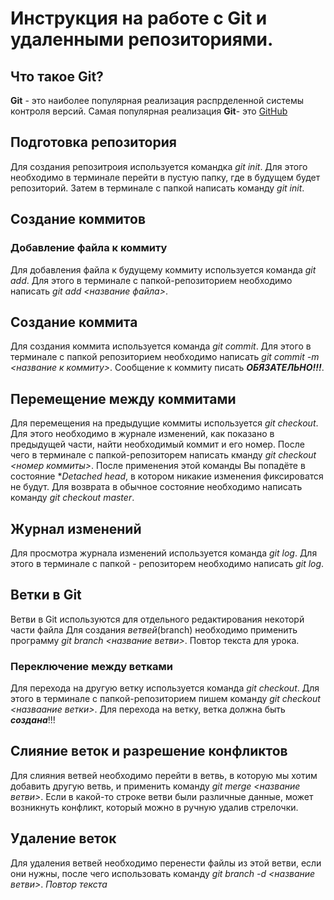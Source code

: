 # Инструкция на работе с Git и удаленными репозиториями.

## Что такое Git?
**Git** - это наиболее популярная реализация распрделенной системы контроля версий. Самая популярная реализация **Git**- это [GitHub](https://github.com/) 
## Подготовка репозитория
Для создания репозитроия используется командка *git init*. Для этого необходимо в терминале перейти в пустую папку, где в будущем будет репозиторий. Затем в терминале с папкой написать команду *git init*.

## Создание коммитов
### Добавление файла к коммиту
Для добавления файла к будущему коммиту используется команда *git add*. Для этого в терминале с папкой-репозиторием необходимо написать *git add <название файла>*.  

## Создание коммита
Для создания коммита используется команда *git commit*. Для этого в терминале с папкой репозиторием необходимо написать *git commit -m <название к коммиту>*. Сообщение к коммиту писать ***ОБЯЗАТЕЛЬНО!!!***.

## Перемещение между коммитами

Для перемещения на предыдущие коммиты используется *git checkout*. Для этого необходимо в журнале изменений, как показано в предыдущей части, найти необходимый коммит и его номер. После чего в терминале с папкой-репозиторем написать кманду *git checkout <номер коммиты>*. После применения этой команды Вы попадёте в состояние **Detached head*, в котором никакие изменения фиксироватся не будут. Для возврата в обычное состояние необходимо написать команду *git checkout master*.

## Журнал изменений
Для просмотра журнала изменений используется команда *git log*. Для этого в терминале с папкой - репозиторем необходимо написать *git log*. 

## Ветки в Git
Ветви в Git используются для отдельного редактирования некоторй части файла Для создания *ветвей*(branch) необходимо применить программу *git branch <название ветви>*. Повтор текста для урока.

### Переключение между ветками
Для перехода на другую ветку используется команда *git checkout*. Для этого в терминале с папкой-репозиторием пишем команду *git checkout <назваание ветки>*. Для перехода на ветку, ветка должна быть ***создана***!!!

##  Слияние веток и разрешение конфликтов
Для слияния ветвей необходимо перейти в ветвь, в которую мы хотим добавить другую ветвь, и применить команду *git merge <название ветви>*. Если в какой-то строке ветви были различные данные, может возникнуть конфликт, который можно в ручную удалив стрелочки.

## Удаление веток   
Для удаления ветвей необходимо перенести файлы из этой ветви, если они нужны, после чего использовать команду *git branch -d <название ветви>*. 
*Повтор текста*
